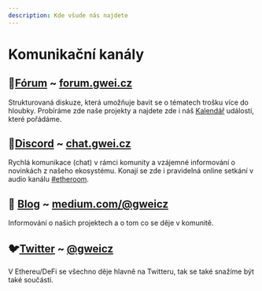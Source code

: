 ```yaml
---
description: Kde všude nás najdete
---
```


# Komunikační kanály

## 📝[Fórum](forum.md) ~ [forum.gwei.cz](https://forum.gwei.cz/)

Strukturovaná diskuze, která umožňuje bavit se o tématech trošku více do hloubky. Probíráme zde naše projekty a najdete zde i náš [Kalendář](https://forum.gwei.cz/calendar) událostí, které pořádáme.

## 💬[Discord](discord.md) ~ [chat.gwei.cz](https://discord.gg/FpxwbnM)

Rychlá komunikace \(chat\) v rámci komunity a vzájemné informování o novinkách z našeho ekosystému. Konají se zde i pravidelná online setkání v audio kanálu [\#etheroom](../udalosti/etheroom/).

## 📰 [Blog](blog.md) ~ [medium.com/@gweicz](https://medium.com/@gweicz)

Informování o našich projektech a o tom co se děje v komunitě.

## 🐦[Twitter](twitter.md) ~ [@gweicz](https://twitter.com/gweicz)

V Ethereu/DeFi se všechno děje hlavně na Twitteru, tak se také snažíme být také součástí.



